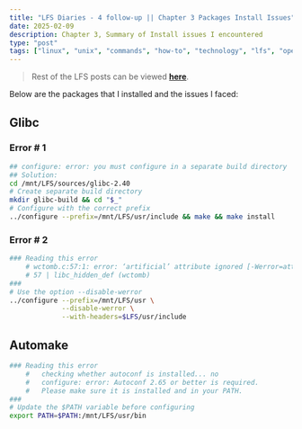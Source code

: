 ```yaml
---
title: "LFS Diaries - 4 follow-up || Chapter 3 Packages Install Issues"
date: 2025-02-09  
description: Chapter 3, Summary of Install issues I encountered
type: "post"  
tags: ["linux", "unix", "commands", "how-to", "technology", "lfs", "operating systems", "kernel"]
---
```


> Rest of the LFS posts can be viewed [**here**](https://techwebunraveled.xyz/tags/lfs/).

Below are the packages that I installed and the issues I faced:

## Glibc

### Error # 1 

```bash
## configure: error: you must configure in a separate build directory
## Solution: 
cd /mnt/LFS/sources/glibc-2.40
# Create separate build directory
mkdir glibc-build && cd "$_"
# Configure with the correct prefix
../configure --prefix=/mnt/LFS/usr/include && make && make install
```
### Error # 2

```bash
### Reading this error
    # wctomb.c:57:1: error: ‘artificial’ attribute ignored [-Werror=attributes]
    # 57 | libc_hidden_def (wctomb)
###
# Use the option --disable-werror
../configure --prefix=/mnt/LFS/usr \
             --disable-werror \
             --with-headers=$LFS/usr/include
```

## Automake

```bash
### Reading this error
    #   checking whether autoconf is installed... no
    #   configure: error: Autoconf 2.65 or better is required.
    #   Please make sure it is installed and in your PATH.
###
# Update the $PATH variable before configuring
export PATH=$PATH:/mnt/LFS/usr/bin
```